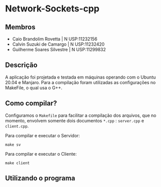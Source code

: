 # Network-Sockets-cpp
## Membros
- Caio Brandolim Rovetta      | N USP:11232156
- Calvin Suzuki de Camargo    | N USP:11232420
- Guilherme Soares Silvestre  | N USP:11299832
## Descrição
A aplicação foi projetada e testada em máquinas operando com o Ubuntu 20.04 e Manjaro. Para a compilação foram utilizadas as configurações no MakeFile, o qual usa o G++.
## Como compilar?
Configuramos o ``Makefile`` para facilitar a compilação dos arquivos, que no momento, envolvem somente dois documentos ``*.cpp`` : ``server.cpp`` e ``client.cpp``.

Para compilar e executar o Servidor: 

```
make sv
```

Para compilar e executar o Cliente: 

```
make client
```
## Utilizando o programa

